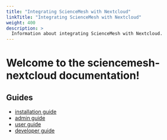 ```yaml
---
title: "Integrating ScienceMesh with Nextcloud"
linkTitle: "Integrating ScienceMesh with Nextcloud"
weight: 400
description: >
  Information about integrating ScienceMesh with Nextcloud.
---
```


# Welcome to the sciencemesh-nextcloud documentation!

## Guides
* [installation guide](./installation.md)
* [admin guide](./admin.md)
* [user guide](./user.md)
* [developer guide](./developer.md)
